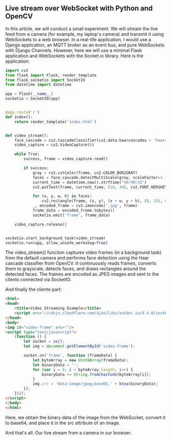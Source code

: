 ## Live stream over WebSocket with Python and OpenCV

In this article, we will conduct a small experiment. We will stream the live feed from a camera (for example, my laptop's camera) and transmit it using WebSockets to a web browser. In a real-life application, I would use a Django application, an MQTT broker as an event bus, and pure WebSockets with Django Channels. However, here we will use a minimal Flask application and WebSockets with the Socket.io library. Here is the application:



```python
import cv2
from flask import Flask, render_template
from flask_socketio import SocketIO
from datetime import datetime

app = Flask(__name__)
socketio = SocketIO(app)


@app.route('/')
def index():
    return render_template('index.html')


def video_stream():
    face_cascade = cv2.CascadeClassifier(cv2.data.haarcascades + 'haarcascade_frontalface_default.xml')
    video_capture = cv2.VideoCapture(0)

    while True:
        success, frame = video_capture.read()

        if success:
            gray = cv2.cvtColor(frame, cv2.COLOR_BGR2GRAY)
            faces = face_cascade.detectMultiScale(gray, scaleFactor=1.1, minNeighbors=5, minSize=(30, 30))
            current_time = datetime.now().strftime("%H:%M:%S")
            cv2.putText(frame, current_time, (10, 30), cv2.FONT_HERSHEY_SIMPLEX, 1, (0, 255, 0), 2)

            for (x, y, w, h) in faces:
                cv2.rectangle(frame, (x, y), (x + w, y + h), (0, 255, 0), 2)
            _, encoded_frame = cv2.imencode('.jpg', frame)
            frame_data = encoded_frame.tobytes()
            socketio.emit('frame', frame_data)

    video_capture.release()


socketio.start_background_task(video_stream)
socketio.run(app, allow_unsafe_werkzeug=True)
```

The video_stream() function captures video frames (in a background task) from the default camera and performs face detection using the Haar cascade classifier from OpenCV. It continuously reads frames, converts them to grayscale, detects faces, and draws rectangles around the detected faces. The frames are encoded as JPEG images and sent to the clients connected via SocketIO.

And finally the cliente part:

```html
<html>
<head>
    <title>Video Streaming Example</title>
    <script src="//cdnjs.cloudflare.com/ajax/libs/socket.io/4.4.0/socket.io.js"></script>
</head>
<body>
<img id="video-frame" src=""/>
<script type="text/javascript">
    (function () {
        let socket = io();
        let img = document.getElementById('video-frame');

        socket.on('frame', function (frameData) {
            let byteArray = new Uint8Array(frameData);
            let binaryData = '';
            for (var i = 0; i < byteArray.length; i++) {
                binaryData += String.fromCharCode(byteArray[i]);
            }
            img.src = 'data:image/jpeg;base64,' + btoa(binaryData);
        });
    })();
</script>
</body>
</html>
```

Here, we obtain the binary data of the image from the WebSocket, convert it to base64, and place it in the src attribute of an image.

And that's all. Our live stream from a camera in our browser.